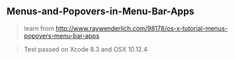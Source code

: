 ## Menus-and-Popovers-in-Menu-Bar-Apps
> learn from http://www.raywenderlich.com/98178/os-x-tutorial-menus-popovers-menu-bar-apps

> Test passed on Xcode 8.3 and OSX 10.12.4
